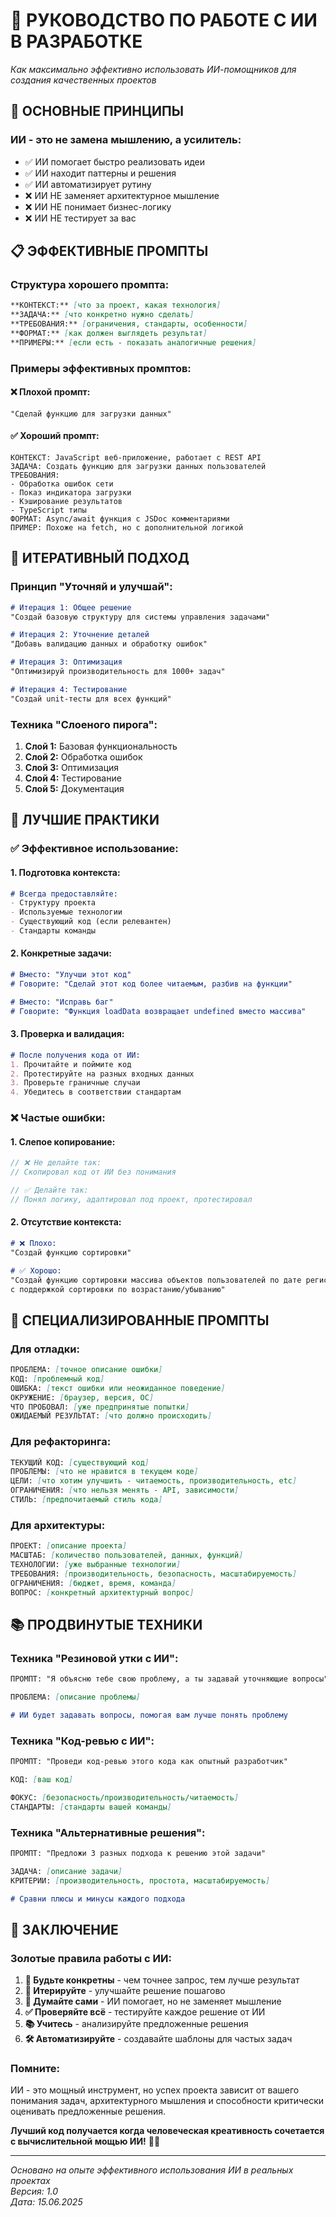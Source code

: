 # 🤖 РУКОВОДСТВО ПО РАБОТЕ С ИИ В РАЗРАБОТКЕ

*Как максимально эффективно использовать ИИ-помощников для создания качественных проектов*

## 🎯 **ОСНОВНЫЕ ПРИНЦИПЫ**

### **ИИ - это не замена мышлению, а усилитель:**
- ✅ ИИ помогает быстро реализовать идеи
- ✅ ИИ находит паттерны и решения
- ✅ ИИ автоматизирует рутину
- ❌ ИИ НЕ заменяет архитектурное мышление
- ❌ ИИ НЕ понимает бизнес-логику
- ❌ ИИ НЕ тестирует за вас

## 📋 **ЭФФЕКТИВНЫЕ ПРОМПТЫ**

### **Структура хорошего промпта:**
```markdown
**КОНТЕКСТ:** [что за проект, какая технология]
**ЗАДАЧА:** [что конкретно нужно сделать]
**ТРЕБОВАНИЯ:** [ограничения, стандарты, особенности]
**ФОРМАТ:** [как должен выглядеть результат]
**ПРИМЕРЫ:** [если есть - показать аналогичные решения]
```

### **Примеры эффективных промптов:**

#### **❌ Плохой промпт:**
```
"Сделай функцию для загрузки данных"
```

#### **✅ Хороший промпт:**
```
КОНТЕКСТ: JavaScript веб-приложение, работает с REST API
ЗАДАЧА: Создать функцию для загрузки данных пользователей
ТРЕБОВАНИЯ: 
- Обработка ошибок сети
- Показ индикатора загрузки
- Кэширование результатов
- TypeScript типы
ФОРМАТ: Async/await функция с JSDoc комментариями
ПРИМЕР: Похоже на fetch, но с дополнительной логикой
```

## 🔄 **ИТЕРАТИВНЫЙ ПОДХОД**

### **Принцип "Уточняй и улучшай":**
```markdown
# Итерация 1: Общее решение
"Создай базовую структуру для системы управления задачами"

# Итерация 2: Уточнение деталей  
"Добавь валидацию данных и обработку ошибок"

# Итерация 3: Оптимизация
"Оптимизируй производительность для 1000+ задач"

# Итерация 4: Тестирование
"Создай unit-тесты для всех функций"
```

### **Техника "Слоеного пирога":**
1. **Слой 1:** Базовая функциональность
2. **Слой 2:** Обработка ошибок
3. **Слой 3:** Оптимизация
4. **Слой 4:** Тестирование
5. **Слой 5:** Документация

## 🎯 **ЛУЧШИЕ ПРАКТИКИ**

### **✅ Эффективное использование:**

#### **1. Подготовка контекста:**
```markdown
# Всегда предоставляйте:
- Структуру проекта
- Используемые технологии
- Существующий код (если релевантен)
- Стандарты команды
```

#### **2. Конкретные задачи:**
```markdown
# Вместо: "Улучши этот код"
# Говорите: "Сделай этот код более читаемым, разбив на функции"

# Вместо: "Исправь баг"  
# Говорите: "Функция loadData возвращает undefined вместо массива"
```

#### **3. Проверка и валидация:**
```markdown
# После получения кода от ИИ:
1. Прочитайте и поймите код
2. Протестируйте на разных входных данных
3. Проверьте граничные случаи
4. Убедитесь в соответствии стандартам
```

### **❌ Частые ошибки:**

#### **1. Слепое копирование:**
```javascript
// ❌ Не делайте так:
// Скопировал код от ИИ без понимания

// ✅ Делайте так:
// Понял логику, адаптировал под проект, протестировал
```

#### **2. Отсутствие контекста:**
```markdown
# ❌ Плохо:
"Создай функцию сортировки"

# ✅ Хорошо:
"Создай функцию сортировки массива объектов пользователей по дате регистрации, 
с поддержкой сортировки по возрастанию/убыванию"
```

## 🔧 **СПЕЦИАЛИЗИРОВАННЫЕ ПРОМПТЫ**

### **Для отладки:**
```markdown
ПРОБЛЕМА: [точное описание ошибки]
КОД: [проблемный код]
ОШИБКА: [текст ошибки или неожиданное поведение]
ОКРУЖЕНИЕ: [браузер, версия, ОС]
ЧТО ПРОБОВАЛ: [уже предпринятые попытки]
ОЖИДАЕМЫЙ РЕЗУЛЬТАТ: [что должно происходить]
```

### **Для рефакторинга:**
```markdown
ТЕКУЩИЙ КОД: [существующий код]
ПРОБЛЕМЫ: [что не нравится в текущем коде]
ЦЕЛИ: [что хотим улучшить - читаемость, производительность, etc]
ОГРАНИЧЕНИЯ: [что нельзя менять - API, зависимости]
СТИЛЬ: [предпочитаемый стиль кода]
```

### **Для архитектуры:**
```markdown
ПРОЕКТ: [описание проекта]
МАСШТАБ: [количество пользователей, данных, функций]
ТЕХНОЛОГИИ: [уже выбранные технологии]
ТРЕБОВАНИЯ: [производительность, безопасность, масштабируемость]
ОГРАНИЧЕНИЯ: [бюджет, время, команда]
ВОПРОС: [конкретный архитектурный вопрос]
```

## 📚 **ПРОДВИНУТЫЕ ТЕХНИКИ**

### **Техника "Резиновой утки с ИИ":**
```markdown
ПРОМПТ: "Я объясню тебе свою проблему, а ты задавай уточняющие вопросы"

ПРОБЛЕМА: [описание проблемы]

# ИИ будет задавать вопросы, помогая вам лучше понять проблему
```

### **Техника "Код-ревью с ИИ":**
```markdown
ПРОМПТ: "Проведи код-ревью этого кода как опытный разработчик"

КОД: [ваш код]

ФОКУС: [безопасность/производительность/читаемость]
СТАНДАРТЫ: [стандарты вашей команды]
```

### **Техника "Альтернативные решения":**
```markdown
ПРОМПТ: "Предложи 3 разных подхода к решению этой задачи"

ЗАДАЧА: [описание задачи]
КРИТЕРИИ: [производительность, простота, масштабируемость]

# Сравни плюсы и минусы каждого подхода
```

## 🎉 **ЗАКЛЮЧЕНИЕ**

### **Золотые правила работы с ИИ:**

1. **🎯 Будьте конкретны** - чем точнее запрос, тем лучше результат
2. **🔄 Итерируйте** - улучшайте решение пошагово
3. **🧠 Думайте сами** - ИИ помогает, но не заменяет мышление
4. **✅ Проверяйте всё** - тестируйте каждое решение от ИИ
5. **📚 Учитесь** - анализируйте предложенные решения
6. **🛠️ Автоматизируйте** - создавайте шаблоны для частых задач

### **Помните:**
ИИ - это мощный инструмент, но успех проекта зависит от вашего понимания задач, архитектурного мышления и способности критически оценивать предложенные решения.

**Лучший код получается когда человеческая креативность сочетается с вычислительной мощью ИИ!** 🤖✨

---

*Основано на опыте эффективного использования ИИ в реальных проектах*  
*Версия: 1.0*  
*Дата: 15.06.2025* 
